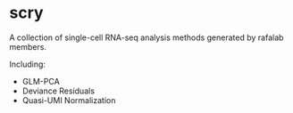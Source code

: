 # scry
A collection of single-cell RNA-seq analysis methods generated by rafalab members.

Including:
 - GLM-PCA
 - Deviance Residuals
 - Quasi-UMI Normalization
